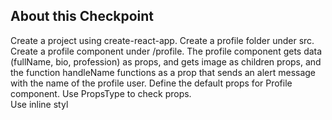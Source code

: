 ## About this Checkpoint

Create a project using create-react-app.
Create a profile folder under src.
Create a profile component under /profile.
The profile component gets data (fullName, bio, profession) as props, and gets image as children props, and the function handleName functions as a prop that sends an alert message with the name of the profile user.
Define the default props for Profile component. 
Use PropsType to check props.  
Use inline styl